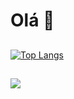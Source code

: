 # Olá  👋
##

[![Top Langs](https://github-readme-stats.vercel.app/api/top-langs/?username=wadbott&layout=compact&theme=tokyonight)](https://github.com/wadbott)

##
<div>
  <a href="https://www.linkedin.com/in/wadbott/"><img src="https://img.shields.io/badge/LinkedIn-0077B5?style=for-the-badge&logo=linkedin&logoColor=white">    </a>  
</div>

